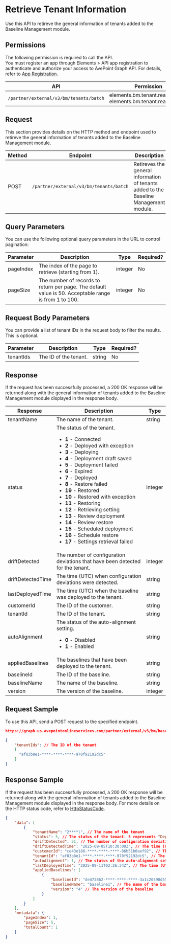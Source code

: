 # Retrieve Tenant Information

Use this API to retireve the general information of tenants added to the Baseline Management module.

## Permissions  

The following permission is required to call the API.  
You must register an app through Elements > API app registration to authenticate and authorize your access to AvePoint Graph API. For details, refer to [App Registration](https://cdn.avepoint.com/assets/apelements-webhelp/avepoint-elements-for-partners/index.htm#!Documents/appregistration.htm).  

| API  | Permission  |
|-----------|--------|
| `/partner/external/v3/bm/tenants/batch` | elements.bm.tenant.read.all or elements.bm.tenant.readwrite.all |  

## Request

This section provides details on the HTTP method and endpoint used to retireve the general information of tenants added to the Baseline Management module.

| Method | Endpoint | Description |
| --- | --- | --- |
| POST | `/partner/external/v3/bm/tenants/batch` | Retireves the general information of tenants added to the Baseline Management module. |

## Query Parameters

You can use the following optional query parameters in the URL to control pagination:

|Parameter|Description | Type|Required?|
|---|---|---|---|
|pageIndex|The index of the page to retrieve (starting from 1). |integer|No|
|pageSize|The number of records to return per page. The default value is 50. Acceptable range is from 1 to 100.|integer|No|

## Request Body Parameters

You can provide a list of tenant IDs in the request body to filter the results. This is optional.

|Parameter|Description | Type|Required?|
|---|---|---|---|
|tenantIds|The ID of the tenant. |string |No|

## Response

If the request has been successfully processed, a 200 OK response will be returned along with the general information of tenants added to the Baseline Management module  displayed in the response body.

| Response | Description | Type |
| --- | --- | --- |
| tenantName | The name of the tenant. | string |
| status | The status of the tenant.<ul><li>**1** - Connected</li><li>**2** - Deployed with exception</li><li>**3** - Deploying</li><li>**4** - Deployment draft saved</li><li>**5** - Deployment failed </li><li>**6** - Expired</li><li>**7** - Deployed </li><li>**8** - Restore failed </li><li>**19** - Restored</li><li>**10** - Restored with exception</li><li>**11** - Restoring</li><li>**12** - Retrieving setting</li><li>**13** - Review deployment</li><li>**14** - Review restore</li><li>**15** - Scheduled deployment </li><li>**16** - Schedule restore</li><li>**17** - Settings retrieval failed</li></ul> | integer |
| driftDetected | The number of configuration deviations that have been detected for the tenant. | integer |
| driftDetectedTime | The time (UTC) when configuration deviations were detected. | string |
| lastDeployedTime | The time (UTC) when the baseline was deployed to the tenant. | string |
| customerId | The ID of the customer. | string |
| tenantId | The ID of the tenant. | string |
| autoAlignment | The status of the auto-alignment setting. <ul><li>**0** - Disabled</li><li>**1** - Enabled</li></ul>| string |
| appliedBaselines | The baselines that have been deployed to the tenant.| string |
| baselineId | The ID of the baseline.| string |
| baselineName | The name of the baseline.| string |
| version | The version of the baseline.| integer |

## Request Sample

To use this API, send a POST request to the specified endpoint.

```json
https://graph-us.avepointonlineservices.com/partner/external/v3/bm/baselines/batch?pageIndex=1&pageSize=50

{
    "tenantIds": // The ID of the tenant
    [
      "af83b8e1-****-****-****-970f92192dc5"
    ]
}
```

## Response Sample  

If the request has been successfully processed, a 200 OK response will be returned along with the general information of tenants added to the Baseline Management module displayed in the response body. For more details on the HTTP status code, refer to [HttpStatusCode](https://learn.avepoint.com/docs/Use-AvePoint-Graph-API.html#http-status-code).

```json
{
    "data": [
        {
            "tenantName": "2****l", // The name of the tenant
            "status": 5, // The status of the tenant. 5 represents "Deployment failed"
            "driftDetected": 51, // The number of configuration deviations that have been detected for the tenant
            "driftDetectedTime": "2025-09-05T10:30:00Z", // The time (UTC) when configuration deviations were detected
            "customerId": "ce43e186-****-****-****-86b51b0aef92", // The ID of the customer
            "tenantId": "af83b8e1-****-****-****-970f92192dc5", // The ID of the tenant
            "autoAlignment": 1, // The status of the auto-alignment setting. 1 represents "Enabled"
            "lastDeployedTime": "2025-09-11T02:26:34Z", // The time (UTC) when the baseline was deployed to the tenant
            "appliedBaselines": [
                {
                    "baselineId": "de473862-****-****-****-3a1c20398d55", // The ID of the baseline
                    "baselineName": "baseline1", // The name of the baseline
                    "version": "4" // The version of the baseline
                }
            ]
        }
    ],
    "metadata": {
        "pageIndex": 1,
        "pageSize": 5,
        "totalCount": 1
    }
}